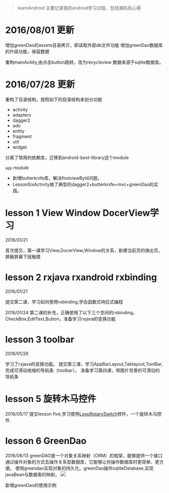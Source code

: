 > learnAndroid
> 主要记录我的android学习过程，包括源码及心得

# 2016/08/01  更新

增加greenDao的assets目录拷贝，即读取外部db文件功能
增加greenDao数据库的升级功能，保留数据

重构mainActiity,由点击button跳转，改为recycleview
数据来源于sqlite数据库。



# 2016/07/28  更新

重构了目录结构，按照如下的目录结构来划分功能
+ activity
+ adapters
+ dagger2
+ ado
+ entity
+ fragment
+ util
+ widget

分离了常用的依赖库，迁移到android-best-library这个module

`app`  module  
* 新增butterknife库，解决findviewById问题。
* LessonSixActivity做了典型的dagger2+butterknife+mvc+greenDao的实践。






# lesson 1 View Window DocerView学习
2016/01/21

首次提交，第一课学习View,DocerView,Window的关系，新建当前页的弹出页，屏蔽屏幕下层触摸

#   lesson 2 rxjava rxandroid rxbinding
2016/01/21

提交第二课，学习如何使用rxbinding,学会函数式响应式编程

2016/01/24
第二课的补充，正确使用了以下三个空间的rxbinding，CheckBox,EditText,Button，准备学习rxjava的变换功能
# lesson 3  toolbar
2016/01/26

学习了rxjava的变换功能。
提交第三课，学习AppBarLayout,Tablayout,ToolBar,完成可滑动收缩的导航条（toolbar）。
准备学习第四课，带图片背景的可滑动的导航条

#  lesson 5 旋转木马控件

2016/05/17 
提交lesson five,学习使用[LoopRotarySwitch](https://github.com/dalong982242260/LoopRotarySwitch)控件，一个旋转木马控件.

# lesson 6 GreenDao

2016/06/13 
greenDAO是一个对象关系映射（ORM）的框架，能够提供一个接口通过操作对象的方式去操作关系型数据库，它能够让你操作数据库时更简单、更方便。
使用greendao实现对象的持久化。greenDao操作sqliteDatabase,实现javaBean与数据表的映射。
![](http://greenrobot.org/wordpress/wp-content/uploads/greenDAO-orm-320.png)



新增greenDao的使用示例